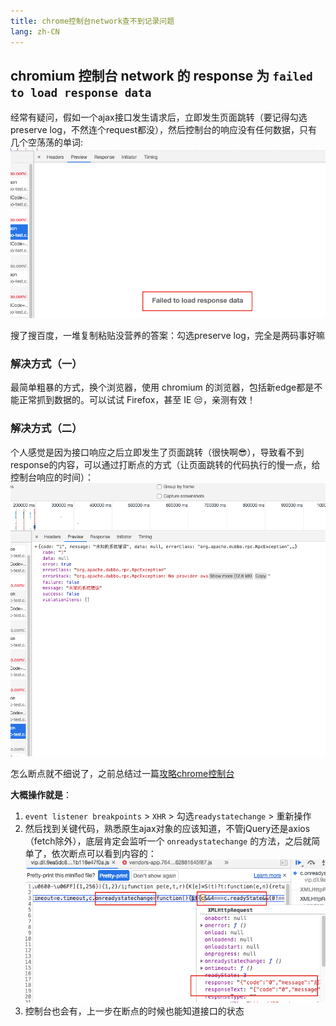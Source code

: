 ```yaml
---
title: chrome控制台network查不到记录问题
lang: zh-CN
---
```

## chromium 控制台 network 的 response 为 `failed to load response data`
经常有疑问，假如一个ajax接口发生请求后，立即发生页面跳转（要记得勾选preserve log，不然连个request都没），然后控制台的响应没有任何数据，只有几个空荡荡的单词:  
![image.png](/images/2021/01/18/image.png)

搜了搜百度，一堆复制粘贴没营养的答案：勾选preserve log，完全是两码事好嘛

### 解决方式（一）
最简单粗暴的方式，换个浏览器，使用 chromium 的浏览器，包括新edge都是不能正常抓到数据的。可以试试 Firefox，甚至 IE 😒，亲测有效！

### 解决方式（二）
个人感觉是因为接口响应之后立即发生了页面跳转（很快啊😎），导致看不到response的内容，可以通过打断点的方式（让页面跳转的代码执行的慢一点，给控制台响应的时间）：  
![image72437.png](/images/2021/01/18/image72437.png)

怎么断点就不细说了，之前总结过一篇[攻略chrome控制台](https://justwe7.github.io/blog/%E5%9F%BA%E7%A1%80%E6%A6%82%E5%BF%B5/%E6%94%BB%E7%95%A5chrome%E6%8E%A7%E5%88%B6%E5%8F%B0.html#%E6%96%AD%E7%82%B9%E7%9A%84%E9%9D%A2%E6%9D%BF)

**大概操作就是**：  
1. `event listener breakpoints` > `XHR` > 勾选`readystatechange` > 重新操作
2. 然后找到关键代码，熟悉原生ajax对象的应该知道，不管jQuery还是axios（fetch除外），底层肯定会监听一个 `onreadystatechange` 的方法，之后就简单了，依次断点可以看到内容的： ![image893b2.png](/images/2021/01/18/image893b2.png)
3. 控制台也会有，上一步在断点的时候也能知道接口的状态

